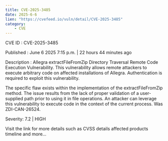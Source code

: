 ```yaml
---
title: CVE-2025-3485
date: 2025-6-6
lien: "https://cvefeed.io/vuln/detail/CVE-2025-3485"
category:
    - CVE
---
```


CVE ID : CVE-2025-3485

Published :  June 6
2025
7:15 p.m. | 22 hours
44 minutes ago

Description : Allegra extractFileFromZip Directory Traversal Remote Code Execution Vulnerability. This vulnerability allows remote attackers to execute arbitrary code on affected installations of Allegra. Authentication is required to exploit this vulnerability.

The specific flaw exists within the implementation of the extractFileFromZip method. The issue results from the lack of proper validation of a user-supplied path prior to using it in file operations. An attacker can leverage this vulnerability to execute code in the context of the current process. Was ZDI-CAN-26524.

Severity: 7.2 | HIGH

Visit the link for more details
such as CVSS details
affected products
timeline
and more...
